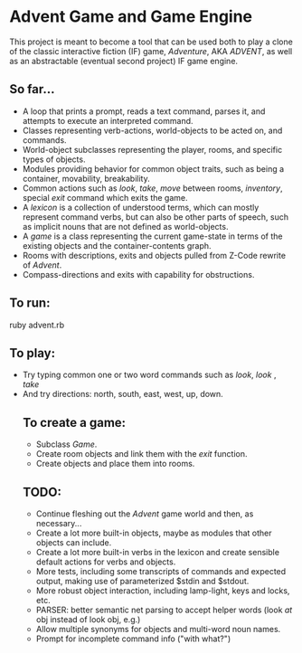 # Advent Game and Game Engine

This project is meant to become a tool that can be used both to play a clone of the classic interactive fiction (IF) game, _Adventure_, AKA _ADVENT_, as well as an abstractable (eventual second project) IF game engine.

## So far...

* A loop that prints a prompt, reads a text command, parses it, and attempts to execute an interpreted command.
* Classes representing verb-actions, world-objects to be acted on, and commands.
* World-object subclasses representing the player, rooms, and specific types of objects.
* Modules providing behavior for common object traits, such as being a container, movability, breakability.
* Common actions such as _look_, _take_, _move_ between rooms, _inventory_, special _exit_ command which exits the game.
* A _lexicon_ is a collection of understood terms, which can mostly represent command verbs, but can also be other parts of speech, such as implicit nouns that are not defined as world-objects.
* A _game_ is a class representing the current game-state in terms of the existing objects and the container-contents graph.
* Rooms with descriptions, exits and objects pulled from Z-Code rewrite of _Advent_.
* Compass-directions and exits with capability for obstructions.

## To run:

ruby advent.rb

## To play:

* Try typing common one or two word commands such as _look_, _look_ <object>, _take_ <object>
* And try directions: north, south, east, west, up, down.

## To create a game:

* Subclass _Game_.
* Create room objects and link them with the _exit_ function.
* Create objects and place them into rooms.

## TODO:

* Continue fleshing out the _Advent_ game world and then, as necessary...
* Create a lot more built-in objects, maybe as modules that other objects can include.
* Create a lot more built-in verbs in the lexicon and create sensible default actions for verbs and objects.
* More tests, including some transcripts of commands and expected output, making use of parameterized $stdin and $stdout.
* More robust object interaction, including lamp-light, keys and locks, etc.
* PARSER: better semantic net parsing to accept helper words (look _at_ obj instead of look obj, e.g.)
* Allow multiple synonyms for objects and multi-word noun names.
* Prompt for incomplete command info ("with what?")